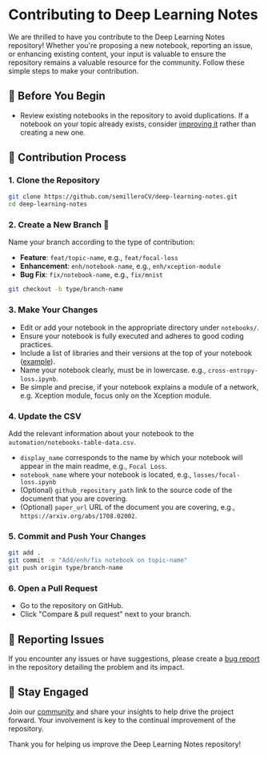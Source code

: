 # Contributing to Deep Learning Notes

We are thrilled to have you contribute to the Deep Learning Notes repository! Whether you're proposing a new notebook, reporting an issue, or enhancing existing content, your input is valuable to ensure the repository remains a valuable resource for the community. Follow these simple steps to make your contribution.

## 📝 Before You Begin

- Review existing notebooks in the repository to avoid duplications. If a notebook on your topic already exists, consider [improving it](https://github.com/semilleroCV/deep-learning-notes/issues/new?assignees=&labels=enhancement&projects=&template=feature-report.yml) rather than creating a new one.

## 🔄 Contribution Process

### 1. Clone the Repository
```sh
git clone https://github.com/semilleroCV/deep-learning-notes.git
cd deep-learning-notes
```
### 2. Create a New Branch 🌿
Name your branch according to the type of contribution:

- **Feature**: `feat/topic-name`, e.g., `feat/focal-loss`
- **Enhancement**: `enh/notebook-name`, e.g., `enh/xception-module`
- **Bug Fix**: `fix/notebook-name`, e.g., `fix/mnist`
```sh
git checkout -b type/branch-name
```
### 3. Make Your Changes
- Edit or add your notebook in the appropriate directory under `notebooks/`.
- Ensure your notebook is fully executed and adheres to good coding practices.
- Include a list of libraries and their versions at the top of your notebook ([example](https://github.com/semilleroCV/deep-learning-notes/blob/feat/automation-table/notebooks/_template.ipynb)).
- Name your notebook clearly, must be in lowercase. e.g., `cross-entropy-loss.ipynb`.
- Be simple and precise, if your notebook explains a module of a network, e.g. Xception module, focus only on the Xception module.
### 4. Update the CSV
Add the relevant information about your notebook to the `automation/notebooks-table-data.csv`.
- `display_name` corresponds to the name by which your notebook will appear in the main readme, e.g., `Focal Loss`.
- `notebook_name` where your notebook is located, e.g., `losses/focal-loss.ipynb`
- (Optional) `github_repository_path` link to the source code of the document that you are covering.
- (Optional) `paper_url` URL of the document you are covering, e.g., `https://arxiv.org/abs/1708.02002`.
### 5. Commit and Push Your Changes
```sh
git add .
git commit -m "Add/enh/fix notebook on topic-name"
git push origin type/branch-name
```
### 6. Open a Pull Request
- Go to the repository on GitHub.
- Click "Compare & pull request" next to your branch.

## 🐞 Reporting Issues

If you encounter any issues or have suggestions, please create a [bug report](https://github.com/semilleroCV/deep-learning-notes/issues/new?assignees=&labels=bug%2Ctriage&projects=&template=bug-report.yml) in the repository detailing the problem and its impact.

## 💬 Stay Engaged

Join our [community](https://discord.gg/MkCpdsHZzJ) and share your insights to help drive the project forward. Your involvement is key to the continual improvement of the repository.

Thank you for helping us improve the Deep Learning Notes repository!

